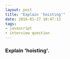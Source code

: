 ```yaml
---
layout: post
title: "Explain 'hoisting'"
date: 2016-01-27 10:47:13
tags:
- javascript
- interview question
---
```


### Explain 'hoisting'.
